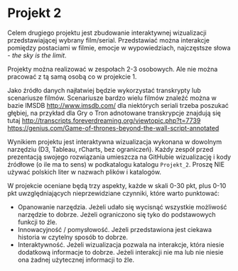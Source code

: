 # Projekt 2

Celem drugiego projektu jest zbudowanie interaktywnej wizualizacji przedstawiającej wybrany film/serial.
Przedstawiać można interakcje pomiędzy postaciami w filmie, emocje w wypowiedziach, najczęstsze słowa - *the sky is the limit*.

Projekty można realizować w zespołach 2-3 osobowych. Ale nie można pracować z tą samą osobą co w projekcie 1.

Jako źródło danych najłatwiej będzie wykorzystać transkrypty lub scenariusze filmów.
Scenariusze bardzo wielu filmów znaleźć można w bazie IMSDB http://www.imsdb.com/
dla niektórych seriali trzeba poszukać głębiej, na przykład dla Gry o Tron adnotowane transkrypcje znajdują się tutaj
http://transcripts.foreverdreaming.org/viewtopic.php?t=7739
https://genius.com/Game-of-thrones-beyond-the-wall-script-annotated


Wynikiem projektu jest interaktywna wizualizacja wykonana w dowolnym narzędziu (D3, Tableau, rCharts, bez ograniczeń).
Każdy zespół przed prezentacją swojego rozwiązania umieszcza na GitHubie wizualizację i kody źródłowe (o ile ma to sens) w podkatalogu katalogu `Projekt_2`. 
Proszę NIE używać polskich liter w nazwach plików i katalogów.

W projekcie oceniane będą trzy aspekty, każde w skali 0-30 pkt, plus 0-10 pkt uwzględniających nieprzewidziane czynniki, które warto punktować:

* Opanowanie narzędzia. Jeżeli udało się wycisnąć wszystkie możliwość narzędzie to dobrze. Jeżeli ograniczono się tyko do podstawowych funkcji to źle.
* Innowacyjność / pomysłowość. Jeżeli przedstawiona jest ciekawa historia w czytelny sposób to dobrze.
* Interaktywność. Jeżeli wizualizacja pozwala na interakcje, która niesie dodatkową informacje to dobrze. Jeżeli interakcji nie ma lub nie niesie ona żadnej użytecznej informacji to źle.

